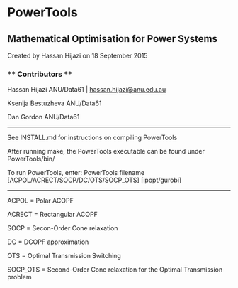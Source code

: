 PowerTools
=======

Mathematical Optimisation for Power Systems
-----------
Created by Hassan Hijazi on 18 September 2015

### ** Contributors **
Hassan Hijazi ANU/Data61 | hassan.hijazi@anu.edu.au

Ksenija Bestuzheva ANU/Data61

Dan Gordon ANU/Data61

*****************************
See INSTALL.md for instructions on compiling PowerTools

After running make, the PowerTools executable can be found under PowerTools/bin/

To run PowerTools, enter: PowerTools filename [ACPOL/ACRECT/SOCP/DC/OTS/SOCP_OTS] [ipopt/gurobi]

****

ACPOL = Polar ACOPF

ACRECT = Rectangular ACOPF

SOCP = Secon-Order Cone relaxation

DC = DCOPF approximation

OTS = Optimal Transmission Switching

SOCP_OTS = Second-Order Cone relaxation for the Optimal Transmission problem


